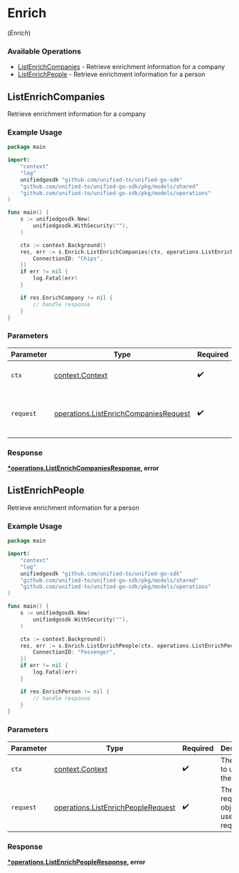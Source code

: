 # Enrich
(*Enrich*)

### Available Operations

* [ListEnrichCompanies](#listenrichcompanies) - Retrieve enrichment information for a company
* [ListEnrichPeople](#listenrichpeople) - Retrieve enrichment information for a person

## ListEnrichCompanies

Retrieve enrichment information for a company

### Example Usage

```go
package main

import(
	"context"
	"log"
	unifiedgosdk "github.com/unified-to/unified-go-sdk"
	"github.com/unified-to/unified-go-sdk/pkg/models/shared"
	"github.com/unified-to/unified-go-sdk/pkg/models/operations"
)

func main() {
    s := unifiedgosdk.New(
        unifiedgosdk.WithSecurity(""),
    )

    ctx := context.Background()
    res, err := s.Enrich.ListEnrichCompanies(ctx, operations.ListEnrichCompaniesRequest{
        ConnectionID: "Chips",
    })
    if err != nil {
        log.Fatal(err)
    }

    if res.EnrichCompany != nil {
        // handle response
    }
}
```

### Parameters

| Parameter                                                                                      | Type                                                                                           | Required                                                                                       | Description                                                                                    |
| ---------------------------------------------------------------------------------------------- | ---------------------------------------------------------------------------------------------- | ---------------------------------------------------------------------------------------------- | ---------------------------------------------------------------------------------------------- |
| `ctx`                                                                                          | [context.Context](https://pkg.go.dev/context#Context)                                          | :heavy_check_mark:                                                                             | The context to use for the request.                                                            |
| `request`                                                                                      | [operations.ListEnrichCompaniesRequest](../../models/operations/listenrichcompaniesrequest.md) | :heavy_check_mark:                                                                             | The request object to use for the request.                                                     |


### Response

**[*operations.ListEnrichCompaniesResponse](../../models/operations/listenrichcompaniesresponse.md), error**


## ListEnrichPeople

Retrieve enrichment information for a person

### Example Usage

```go
package main

import(
	"context"
	"log"
	unifiedgosdk "github.com/unified-to/unified-go-sdk"
	"github.com/unified-to/unified-go-sdk/pkg/models/shared"
	"github.com/unified-to/unified-go-sdk/pkg/models/operations"
)

func main() {
    s := unifiedgosdk.New(
        unifiedgosdk.WithSecurity(""),
    )

    ctx := context.Background()
    res, err := s.Enrich.ListEnrichPeople(ctx, operations.ListEnrichPeopleRequest{
        ConnectionID: "Passenger",
    })
    if err != nil {
        log.Fatal(err)
    }

    if res.EnrichPerson != nil {
        // handle response
    }
}
```

### Parameters

| Parameter                                                                                | Type                                                                                     | Required                                                                                 | Description                                                                              |
| ---------------------------------------------------------------------------------------- | ---------------------------------------------------------------------------------------- | ---------------------------------------------------------------------------------------- | ---------------------------------------------------------------------------------------- |
| `ctx`                                                                                    | [context.Context](https://pkg.go.dev/context#Context)                                    | :heavy_check_mark:                                                                       | The context to use for the request.                                                      |
| `request`                                                                                | [operations.ListEnrichPeopleRequest](../../models/operations/listenrichpeoplerequest.md) | :heavy_check_mark:                                                                       | The request object to use for the request.                                               |


### Response

**[*operations.ListEnrichPeopleResponse](../../models/operations/listenrichpeopleresponse.md), error**

